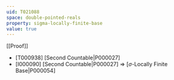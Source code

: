 ```yaml
---
uid: T021088
space: double-pointed-reals
property: sigma-locally-finite-base
value: true
---
```

[[Proof]]

* [T000938] [Second Countable|P000027]
* [I000090] [Second Countable|P000027] => [$\sigma$-Locally Finite Base|P000054]

